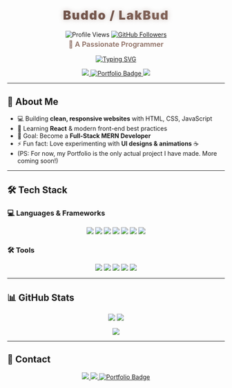 <!-- Title -->
<h1 align="center" style="
  font-weight: 900;
  background: linear-gradient(90deg, #5D4037, #8D6E63);
  -webkit-background-clip: text;
  -webkit-text-fill-color: transparent;
  text-shadow: 0 0 12px rgba(141, 110, 99, 0.4);
  letter-spacing: 2px;
">
  Buddo / LakBud
</h1>

<p align="center">
  <img src="https://komarev.com/ghpvc/?username=LakBud&style=flat-square&color=8D6E63" alt="Profile Views" />
    <a href="https://github.com/LakBud" target="_blank">
    <img src="https://img.shields.io/github/followers/LakBud?label=Followers&style=flat-square&color=8D6E63" alt="GitHub Followers" />
  </a>
</p>


<h3 align="center" style="
  color: #8D6E63;
  font-weight: 600;
  margin-top: -10px;
">
  🚀 A Passionate Programmer
</h3>

<!-- Typing animation -->
<p align="center">
  <a href="https://git.io/typing-svg" aria-label="Typing animation">
    <img src="https://readme-typing-svg.herokuapp.com?size=26&duration=3500&color=8D6E63&center=true&vCenter=true&width=600&lines=Front-End+Developer;Building+Awesome+Web+Apps;Learning+React+and+JavaScript" alt="Typing SVG" />
  </a>
</p>



<p align="center">
    <a href="https://x.com/BuddoYap" target="_blank" rel="noopener noreferrer" aria-label="X">
    <img src="https://img.shields.io/badge/-X-000000?style=for-the-badge&logo=x-twitter&logoColor=white" />
  </a>
    <a href="https://buddo.vercel.app" target="_blank" rel="noopener noreferrer" aria-label="Portfolio">
    <img src="https://img.shields.io/badge/-Portfolio-8D6E63?style=for-the-badge&logo=none&logoColor=white" alt="Portfolio Badge"/>
  </a>
  <a href="https://www.youtube.com/c/Budosso" target="_blank" rel="noopener noreferrer" aria-label="YouTube">
    <img src="https://img.shields.io/badge/-YouTube-BB0000?style=for-the-badge&logo=youtube&logoColor=white" />
  </a>
</p>

---

## 🚀 About Me

- 💻 Building **clean, responsive websites** with HTML, CSS, JavaScript  
- 🌱 Learning **React** & modern front-end best practices  
- 🎯 Goal: Become a **Full-Stack MERN Developer**  
- ⚡ Fun fact: Love experimenting with **UI designs & animations** ☕
- (PS: For now, my Portfolio is the only actual project I have made. More coming soon!)

---

## 🛠 Tech Stack

### 💻 Languages & Frameworks
<p align="center">
  <a href="https://developer.mozilla.org/en-US/docs/Web/HTML" target="_blank"><img src="https://img.shields.io/badge/HTML5-E34F26?style=for-the-badge&logo=html5&logoColor=white" /></a>
  <a href="https://developer.mozilla.org/en-US/docs/Web/CSS" target="_blank"><img src="https://img.shields.io/badge/CSS3-1572B6?style=for-the-badge&logo=css&logoColor=white" /></a>
  <a href="https://developer.mozilla.org/en-US/docs/Web/JavaScript" target="_blank"><img src="https://img.shields.io/badge/JavaScript-F7E01D?style=for-the-badge&logo=javascript&logoColor=black" /></a>
  <a href="https://www.typescriptlang.org/" target="_blank"><img src="https://img.shields.io/badge/TypeScript-3178C6?style=for-the-badge&logo=typescript&logoColor=white" /></a>
  <a href="https://react.dev/" target="_blank"><img src="https://img.shields.io/badge/React-61DBFB?style=for-the-badge&logo=react&logoColor=black" /></a>
  <a href="https://tailwindcss.com/" target="_blank"><img src="https://img.shields.io/badge/Tailwind_CSS-38B2AC?style=for-the-badge&logo=tailwind-css&logoColor=white" /></a>
<a href="https://sass.com/" target="_blank"><img src="https://img.shields.io/badge/Sass-CC6699?style=for-the-badge&logo=sass&logoColor=white" /></a>

</p>

### 🛠 Tools
<p align="center">
  <a href="https://git-scm.com/" target="_blank"><img src="https://img.shields.io/badge/Git-F05032?style=for-the-badge&logo=git&logoColor=white" /></a>
  <a href="https://github.com/" target="_blank"><img src="https://img.shields.io/badge/GitHub-181717?style=for-the-badge&logo=github&logoColor=white" /></a>
  <a href="https://code.visualstudio.com/" target="_blank"><img src="https://img.shields.io/badge/VS_Code-007ACC?style=for-the-badge&logo=visual-studio-code&logoColor=white" /></a>
  <a href="https://vercel.com/" target="_blank"><img src="https://img.shields.io/badge/Vercel-000000?style=for-the-badge&logo=vercel&logoColor=white" /></a>
  <a href="https://www.zsh.org/" target="_blank"><img src="https://img.shields.io/badge/Zsh-000000?style=for-the-badge&logo=gnu-bash&logoColor=white" /></a>
</p>

---

## 📊 GitHub Stats

<p align="center">
  <img src="https://github-readme-stats.vercel.app/api?username=LakBud&show_icons=true&title_color=5D4037&icon_color=8D6E63&text_color=5D4037&bg_color=F7F3F0&border_radius=12" />
  <img src="https://github-readme-streak-stats.herokuapp.com/?user=LakBud&ring=8D6E63&fire=5D4037&currStreakLabel=5D4037&sideNums=8D6E63&sideLabels=5D4037&background=F7F3F0&border_radius=12" />
</p>
<p align="center">
  <img src="https://github-readme-stats.vercel.app/api/top-langs/?username=LakBud&layout=compact&title_color=5D4037&text_color=5D4037&bg_color=F7F3F0&border_radius=12" />
</p>


---

## 🌟 Contact

<p align="center">
  <a href="https://x.com/BuddoYap" target="_blank" rel="noopener noreferrer" aria-label="X">
    <img src="https://img.shields.io/badge/-X-000000?style=for-the-badge&logo=x-twitter&logoColor=white" />
  </a>
  <a href="https://www.youtube.com/c/Budosso" target="_blank" rel="noopener noreferrer" aria-label="YouTube">
    <img src="https://img.shields.io/badge/-YouTube-BB0000?style=for-the-badge&logo=youtube&logoColor=white" />
  </a>
    <a href="https://buddo.vercel.app" target="_blank" rel="noopener noreferrer" aria-label="Portfolio">
    <img src="https://img.shields.io/badge/-Portfolio-8D6E63?style=for-the-badge&logo=none&logoColor=white" alt="Portfolio Badge"/>
  </a>
</p>


